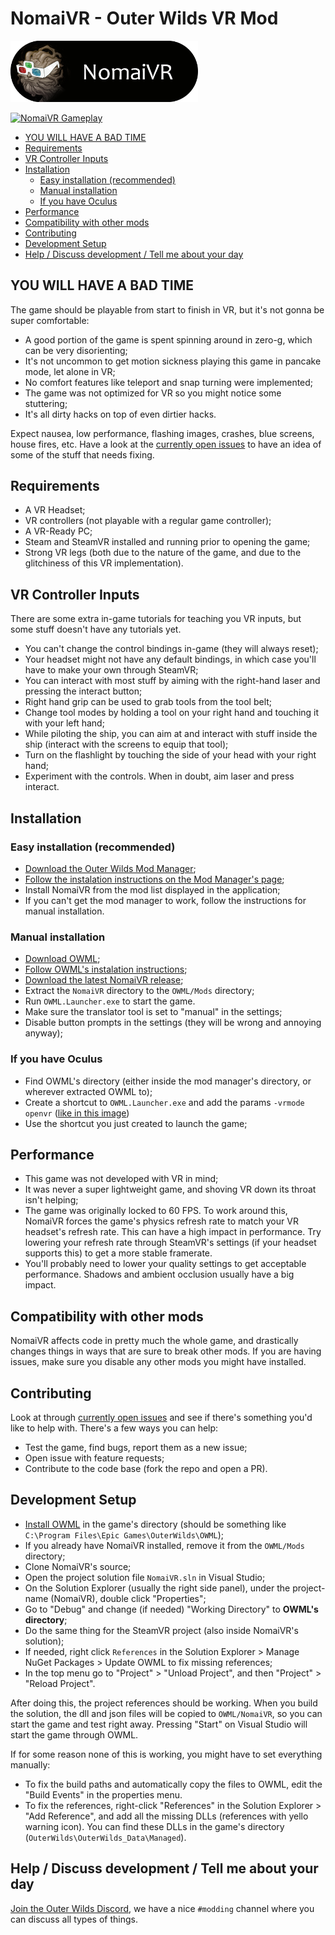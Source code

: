 # NomaiVR - Outer Wilds VR Mod

<img src="logo.png" width=300/>

[![NomaiVR Gameplay](https://i.imgur.com/utsUMNv.gif)](https://www.youtube.com/watch?v=BblIMEPq54M)

<!-- TOC -->

- [YOU WILL HAVE A BAD TIME](#you-will-have-a-bad-time)
- [Requirements](#requirements)
- [VR Controller Inputs](#vr-controller-inputs)
- [Installation](#installation)
  - [Easy installation (recommended)](#easy-installation-recommended)
  - [Manual installation](#manual-installation)
  - [If you have Oculus](#if-you-have-oculus)
- [Performance](#performance)
- [Compatibility with other mods](#compatibility-with-other-mods)
- [Contributing](#contributing)
- [Development Setup](#development-setup)
- [Help / Discuss development / Tell me about your day](#help--discuss-development--tell-me-about-your-day)

<!-- /TOC -->

## YOU WILL HAVE A BAD TIME

The game should be playable from start to finish in VR, but it's not gonna be super comfortable:

- A good portion of the game is spent spinning around in zero-g, which can be very disorienting;
- It's not uncommon to get motion sickness playing this game in pancake mode, let alone in VR;
- No comfort features like teleport and snap turning were implemented;
- The game was not optimized for VR so you might notice some stuttering;
- It's all dirty hacks on top of even dirtier hacks.

Expect nausea, low performance, flashing images, crashes, blue screens, house fires, etc. Have a look at the [currently open issues](https://github.com/Raicuparta/NomaiVR/issues) to have an idea of some of the stuff that needs fixing.

## Requirements

- A VR Headset;
- VR controllers (not playable with a regular game controller);
- A VR-Ready PC;
- Steam and SteamVR installed and running prior to opening the game;
- Strong VR legs (both due to the nature of the game, and due to the glitchiness of this VR implementation).

## VR Controller Inputs

There are some extra in-game tutorials for teaching you VR inputs, but some stuff doesn't have any tutorials yet.

- You can't change the control bindings in-game (they will always reset);
- Your headset might not have any default bindings, in which case you'll have to make your own through SteamVR;
- You can interact with most stuff by aiming with the right-hand laser and pressing the interact button;
- Right hand grip can be used to grab tools from the tool belt;
- Change tool modes by holding a tool on your right hand and touching it with your left hand;
- While piloting the ship, you can aim at and interact with stuff inside the ship (interact with the screens to equip that tool);
- Turn on the flashlight by touching the side of your head with your right hand;
- Experiment with the controls. When in doubt, aim laser and press interact.

## Installation

### Easy installation (recommended)

- [Download the Outer Wilds Mod Manager](https://github.com/Raicuparta/ow-mod-manager);
- [Follow the instalation instructions on the Mod Manager's page](https://github.com/Raicuparta/ow-mod-manager#how-do-i-use-this);
- Install NomaiVR from the mod list displayed in the application;
- If you can't get the mod manager to work, follow the instructions for manual installation.

### Manual installation

- [Download OWML](https://github.com/amazingalek/owml/releases);
- [Follow OWML's instalation instructions](https://github.com/amazingalek/owml#installation);
- [Download the latest NomaiVR release](https://github.com/Raicuparta/NomaiVR/releases/latest);
- Extract the `NomaiVR` directory to the `OWML/Mods` directory;
- Run `OWML.Launcher.exe` to start the game.
- Make sure the translator tool is set to "manual" in the settings;
- Disable button prompts in the settings (they will be wrong and annoying anyway);

### If you have Oculus

- Find OWML's directory (either inside the mod manager's directory, or wherever extracted OWML to);
- Create a shortcut to `OWML.Launcher.exe` and add the params `-vrmode openvr` ([like in this image](https://i.imgur.com/5uv88Nk.png))
- Use the shortcut you just created to launch the game;

## Performance

- This game was not developed with VR in mind;
- It was never a super lightweight game, and shoving VR down its throat isn't helping;
- The game was originally locked to 60 FPS. To work around this, NomaiVR forces the game's physics refresh rate to match your VR headset's refresh rate. This can have a high impact in performance. Try lowering your refresh rate through SteamVR's settings (if your headset supports this) to get a more stable framerate.
- You'll probably need to lower your quality settings to get acceptable performance. Shadows and ambient occlusion usually have a big impact.

## Compatibility with other mods

NomaiVR affects code in pretty much the whole game, and drastically changes things in ways that are sure to break other mods. If you are having issues, make sure you disable any other mods you might have installed.

## Contributing

Look at through [currently open issues](https://github.com/Raicuparta/NomaiVR/issues) and see if there's something you'd like to help with. There's a few ways you can help:

- Test the game, find bugs, report them as a new issue;
- Open issue with feature requests;
- Contribute to the code base (fork the repo and open a PR).

## Development Setup

- [Install OWML](https://github.com/amazingalek/owml#installation) in the game's directory (should be something like `C:\Program Files\Epic Games\OuterWilds\OWML`);
- If you already have NomaiVR installed, remove it from the `OWML/Mods` directory;
- Clone NomaiVR's source;
- Open the project solution file `NomaiVR.sln` in Visual Studio;
- On the Solution Explorer (usually the right side panel), under the project-name (NomaiVR), double click "Properties";
- Go to "Debug" and change (if needed) "Working Directory" to **OWML's directory**;
- Do the same thing for the SteamVR project (also inside NomaiVR's solution);
- If needed, right click `References` in the Solution Explorer > Manage NuGet Packages > Update OWML to fix missing references;
- In the top menu go to "Project" > "Unload Project", and then "Project" > "Reload Project".

After doing this, the project references should be working. When you build the solution, the dll and json files will be copied to `OWML/NomaiVR`, so you can start the game and test right away. Pressing "Start" on Visual Studio will start the game through OWML.

If for some reason none of this is working, you might have to set everything manually:

- To fix the build paths and automatically copy the files to OWML, edit the "Build Events" in the properties menu.
- To fix the references, right-click "References" in the Solution Explorer > "Add Reference", and add all the missing DLLs (references with yello warning icon). You can find these DLLs in the game's directory (`OuterWilds\OuterWilds_Data\Managed`).

## Help / Discuss development / Tell me about your day

[Join the Outer Wilds Discord](https://discord.gg/Sftcc9Z), we have a nice `#modding` channel where you can discuss all types of things.
